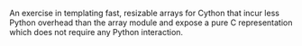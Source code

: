 An exercise in templating fast, resizable arrays for Cython that incur less Python overhead
than the array module and expose a pure C representation which does not require any Python
interaction.